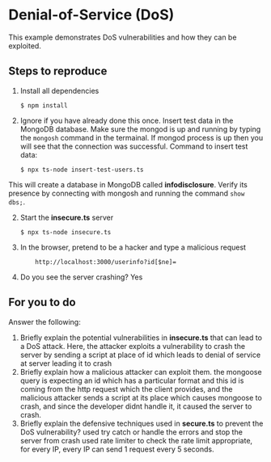 # Denial-of-Service (DoS)

This example demonstrates DoS vulnerabilities and how they can be exploited.

## Steps to reproduce

1. Install all dependencies

    `$ npm install`

2. Ignore if you have already done this once. Insert test data in the MongoDB database. Make sure the mongod is up and running by typing the `mongosh` command in the termainal. If mongod process is up then you will see that the connection was successful. Command to insert test data:

    `$ npx ts-node insert-test-users.ts`

This will create a database in MongoDB called __infodisclosure__. Verify its presence by connecting with mongosh and running the command `show dbs;`.

2. Start the **insecure.ts** server

    `$ npx ts-node insecure.ts`

3. In the browser, pretend to be a hacker and type a malicious request

    ```
        http://localhost:3000/userinfo?id[$ne]=
    ```

4. Do you see the server crashing?
Yes

## For you to do

Answer the following:

1. Briefly explain the potential vulnerabilities in **insecure.ts** that can lead to a DoS attack.
Here, the attacker exploits a vulnerability to crash the server by sending a script at place of id which leads to denial of service at server leading it to crash
2. Briefly explain how a malicious attacker can exploit them.
the mongoose query is expecting an id which has a particular format and this id is coming from the http request which the client provides, and the malicious attacker sends a script at its place which causes mongoose to crash, and since the developer didnt handle it, it caused the server to crash.
3. Briefly explain the defensive techniques used in **secure.ts** to prevent the DoS vulnerability?
used try catch or handle the errors and stop the server from crash
used rate limiter to check the rate limit appropriate, for every IP, every IP can send 1 request every 5 seconds.